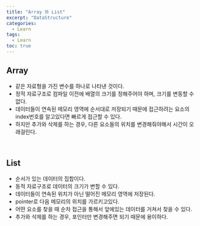 ```yaml
---
title: "Array 와 List"
excerpt: "DataStructure"
categories: 
  - Learn
tags: 
  - Learn
toc: true
---
```



## Array

- 같은 자료형을 가진 변수를 하나로 나타낸 것이다.
- 정적 자료구조로 컴파일 이전에 배열의 크기를 정해주어야 하며, 크기를 변동할 수 없다.
- 데이터들이 연속된 메모리 영역에 순서대로 저장되기 때문에 접근하려는 요소의 index번호를 알고있다면 빠르게 접근할 수 있다. 
- 하지만 추가와 삭제를 하는 경우, 다른 요소들의 위치를 변경해줘야해서 시간이 오래걸린다.


<br>

## List

- 순서가 있는 데이터의 집합이다.
- 동적 자료구조로 데이터의 크기가 변할 수 있다.
- 데이터들이 연속된 위치가 아닌 떨어진 메모리 영역에 저장된다.
- pointer로 다음 메모리의 위치를 가르키고있다.
- 어떤 요소를 찾을 때 순차 접근을 통해서 앞에있는 데이터를 거쳐서 찾을 수 있다.
- 추가와 삭제를 하는 경우, 포인터만 변경해주면 되기 때문에 용이하다.



<br><br>